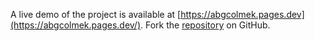 A live demo of the project is available at [https://abgcolmek.pages.dev](https://abgcolmek.pages.dev/).
Fork the [repository](https://github.com/rikosapurdi/bocilsdngentot) on GitHub.